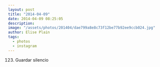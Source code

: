```yaml
---
layout: post
title: "2014-04-09"
date: 2014-04-09 08:25:05
description: 
image: "/assets/photos/201404/dae799a8e8c73f12be77b92ee9ccb024.jpg"
author: Elise Plain
tags: 
  - photos
  - instagram
---
```


123. Guardar silencio
<p></p>
